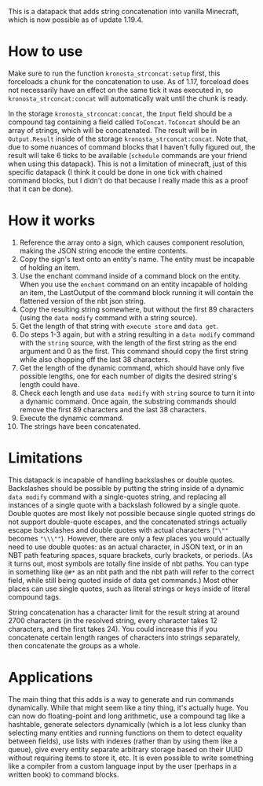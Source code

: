This is a datapack that adds string concatenation into vanilla Minecraft, which is now possible as of update 1.19.4.

# How to use

Make sure to run the function `kronosta_strconcat:setup` first, this forceloads a chunk for the concatenation to use. As of 1.17, forceload does not necessarily have an effect on the same tick it was executed in, so `kronosta_strconcat:concat` will automatically wait until the chunk is ready.

In the storage `kronosta_strconcat:concat`, the `Input` field should be a compound tag containing a field called `ToConcat`. `ToConcat` should be an array of strings, which will be concatenated. The result will be in `Output.Result` inside of the storage `kronosta_strconcat:concat`. Note that, due to some nuances of command blocks that I haven't fully figured out, the result will take 6 ticks to be available (`schedule` commands are your friend when using this datapack). This is not a limitation of minecraft, just of this specific datapack (I think it could be done in one tick with chained command blocks, but I didn't do that because I really made this as a proof that it can be done).

# How it works

1. Reference the array onto a sign, which causes component resolution, making the JSON string encode the entire contents.
2. Copy the sign's text onto an entity's name. The entity must be incapable of holding an item.
3. Use the enchant command inside of a command block on the entity. When you use the `enchant` command on an entity incapable of holding an item, the LastOutput of the command block running it will contain the flattened version of the nbt json string.
4. Copy the resulting string somewhere, but without the first 89 characters (using the `data modify` command with a string source).
5. Get the length of that string with `execute store` and `data get`.
6. Do steps 1-3 again, but with a string resulting in a `data modify` command with the `string` source, with the length of the first string as the end argument and 0 as the first. This command should copy the first string while also chopping off the last 38 characters.
7. Get the length of the dynamic command, which should have only five possible lengths, one for each number of digits the desired string's length could have.
8. Check each length and use `data modify` with `string` source to turn it into a dynamic command. Once again, the substring commands should remove the first 89 characters and the last 38 characters.
9. Execute the dynamic command.
10. The strings have been concatenated.

# Limitations

This datapack is incapable of handling backslashes or double quotes. Backslashes should be possible by putting the string inside of a dynamic `data modify` command with a single-quotes string, and replacing all instances of a single quote with a backslash followed by a single quote. Double quotes are most likely not possible because single quoted strings do not support double-quote escapes, and the concatenated strings actually escape backslashes and double quotes with actual characters (`"\""` becomes `"\\\""`). However, there are only a few places you would actually need to use double quotes: as an actual character, in JSON text, or in an NBT path featuring spaces, square brackets, curly brackets, or periods. (As it turns out, most symbols are totally fine inside of nbt paths. You can type in something like `@#*` as an nbt path and the nbt path will refer to the correct field, while still being quoted inside of data get commands.) Most other places can use single quotes, such as literal strings or keys inside of literal compound tags.

String concatenation has a character limit for the result string at around 2700 characters (in the resolved string, every character takes 12 characters, and the first takes 24). You could increase this if you concatenate certain length ranges of characters into strings separately, then concatenate the groups as a whole.

# Applications

The main thing that this adds is a way to generate and run commands dynamically. While that might seem like a tiny thing, it's actually huge. You can now do floating-point and long arithmetic, use a compound tag like a hashtable, generate selectors dynamically (which is a lot less clunky than selecting many entities and running functions on them to detect equality between fields), use lists with indexes (rather than by using them like a queue), give every entity separate arbitrary storage based on their UUID without requiring items to store it, etc. It is even possible to write something like a compiler from a custom language input by the user (perhaps in a written book) to command blocks.

